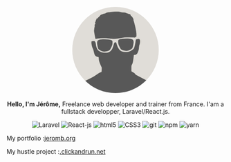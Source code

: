 <p align="center">
  <img src="https://github.com/jeromeborg/jeromeborg/blob/main/img/profile.jpeg" alt="Jerome BORG" height="200" style="border-radius:50%;"/>
</p>
<p align="center">
  <strong>Hello, I'm Jérôme,</strong> Freelance web developer and trainer from France. I'am a fullstack developper, Laravel/React.js.
</p>

<p align="center">
  
  <img alt="Laravel" src="https://img.shields.io/badge/-Laravel-4fc08d?style=flat-square&logo=laravel&logoColor=white" />  
  <img alt="React-js" src="https://img.shields.io/badge/-React--js-45b8d8?style=flat-square&logo=react&logoColor=white" />  
  <img alt="html5" src="https://img.shields.io/badge/-HTML5-E34F26?style=flat-square&logo=html5&logoColor=white" />
  <img alt="CSS3" src="https://img.shields.io/badge/-CSS3-430098?style=flat-square&logo=css3&logoColor=white" />
  <img alt="git" src="https://img.shields.io/badge/-Git-13aa52?style=flat-square&logo=git&logoColor=white" />
  <img alt="npm" src="https://img.shields.io/badge/-NPM-CB3837?style=flat-square&logo=npm&logoColor=white" />
  <img alt="yarn" src="https://img.shields.io/badge/-YARN-43853d?style=flat-square&logo=yarn&logoColor=white" />

</p>
<p>My portfolio :<a href="https://jeromeb.org" title="jeromb.org">jeromb.org</a></p>
<p>My hustle project :<a href="https://www.clickandrun.net" title=".clickandrun.net">.clickandrun.net</a></p>

